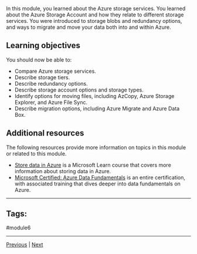 In this module, you learned about the Azure storage services. You learned about the Azure Storage Account and how they relate to different storage services. You were introduced to storage blobs and redundancy options, and ways to migrate and move your data both into and within Azure.

## Learning objectives

You should now be able to:

- Compare Azure storage services.
- Describe storage tiers.
- Describe redundancy options.
- Describe storage account options and storage types.
- Identify options for moving files, including AzCopy, Azure Storage Explorer, and Azure File Sync.
- Describe migration options, including Azure Migrate and Azure Data Box.

## Additional resources

The following resources provide more information on topics in this module or related to this module.

- [Store data in Azure](https://learn.microsoft.com/en-us/learn/paths/store-data-in-azure/) is a Microsoft Learn course that covers more information about storing data in Azure.
- [Microsoft Certified: Azure Data Fundamentals](https://learn.microsoft.com/en-us/learn/certifications/azure-data-fundamentals/) is an entire certification, with associated training that dives deeper into data fundamentals on Azure.


---
## Tags:
#module6

---
[Previous](KnowledgeCheck-Describe-Azure-Storage-Services.md) | [Next](Intro-Describe-Azure-Identity-Access-and-Security.md)
